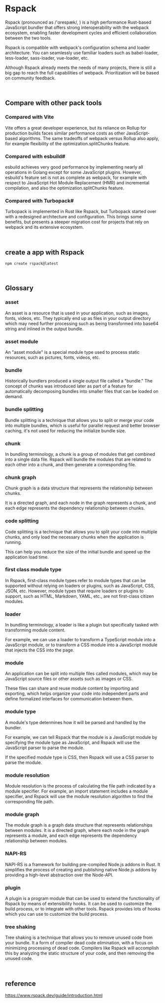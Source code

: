 # Rspack
Rspack (pronounced as /'ɑrespæk/, ) is a high performance Rust-based JavaScript bundler that offers strong interoperability with the webpack ecosystem, 
enabling faster development cycles and efficient collaboration between the two tools.

Rspack is compatible with webpack's configuration schema and loader architecture. 
You can seamlessly use familiar loaders such as babel-loader, less-loader, sass-loader, vue-loader, etc.

Although Rspack already meets the needs of many projects, there is still a big gap to reach the full capabilities of webpack. 
Prioritization will be based on community feedback.

<br>

## Compare with other pack tools
### Compared with Vite
Vite offers a great developer experience, but its reliance on Rollup for production builds faces similar performance costs as other JavaScript-based algorithms. 
The same tradeoffs of webpack versus Rollup also apply, for example flexibility of the optimization.splitChunks feature.

### Compared with esbuild#
esbuild achieves very good performance by implementing nearly all operations in Golang except for some JavaScript plugins. 
However, esbuild's feature set is not as complete as webpack, for example with respect to JavaScript Hot Module Replacement (HMR) and incremental compilation, 
and also the optimization.splitChunks feature.

### Compared with Turbopack#
Turbopack is implemented in Rust like Rspack, but Turbopack started over with a redesigned architecture and configuration. 
This brings some benefits, but presents a steeper migration cost for projects that rely on webpack and its extensive ecosystem.

<br>

## create a app with Rspack
```
npm create rspack@latest
```

<br>

## Glossary
### asset
An asset is a resource that is used in your application, such as images, fonts, videos, etc. 
They typically end up as files in your output directory which may need further processing such as being transformed into base64 string and inlined in the output bundle.

### asset module
An "asset module" is a special module type used to process static resources, such as pictures, fonts, videos, etc.

### bundle
Historically bundlers produced a single output file called a "bundle." 
The concept of chunks was introduced later as part of a feature for automatically decomposing bundles into smaller files that can be loaded on demand.

### bundle splitting
Bundle splitting is a technique that allows you to split or merge your code into multiple bundles, which is useful for parallel request and better browser caching, it's not used for reducing the initialize bundle size.

### chunk
In bundling terminology, a chunk is a group of modules that get combined into a single data file. 
Rspack will bundle the modules that are related to each other into a chunk, and then generate a corresponding file.

### chunk graph
Chunk graph is a data structure that represents the relationship between chunks. 

It is a directed graph, and each node in the graph represents a chunk, and each edge represents the dependency relationship between chunks.

### code splitting
Code splitting is a technique that allows you to split your code into multiple chunks, and only load the necessary chunks when the application is running. 

This can help you reduce the size of the initial bundle and speed up the application load time.

### first class module type
In Rspack, first-class module types refer to module types that can be supported without relying on loaders or plugins, such as JavaScript, CSS, JSON, etc. 
However, module types that require loaders or plugins to support, such as HTML, Markdown, YAML, etc., are not first-class citizen modules.

### loader
In bundling terminology, a loader is like a plugin but specifically tasked with transforming module content. 

For example, we can use a loader to transform a TypeScript module into a JavaScript module, or to transform a CSS module into a JavaScript module that injects the CSS into the page.

### module
An application can be split into multiple files called modules, 
which may be JavaScript source files or other assets such as images or CSS. 

These files can share and reuse module content by importing and exporting, 
which helps organize your code into independent parts and define formalized interfaces for communication between them.

### module type
A module's type determines how it will be parsed and handled by the bundler. 

For example, we can tell Rspack that the module is a JavaScript module by specifying the module type as JavaScript, 
and Rspack will use the JavaScript parser to parse the module. 

If the specified module type is CSS, then Rspack will use a CSS parser to parse the module.

### module resolution
Module resolution is the process of calculating the file path indicated by a module specifier. For example, an import statement includes a module specifier, and Rspack will use the module resolution algorithm to find the corresponding file path.

### module graph
The module graph is a graph data structure that represents relationships between modules. It is a directed graph, where each node in the graph represents a module, and each edge represents the dependency relationship between modules.

### NAPI-RS
NAPI-RS is a framework for building pre-compiled Node.js addons in Rust. It simplifies the process of creating and publishing native Node.js addons by providing a high-level abstraction over the Node-API.

### plugin
A plugin is a program module that can be used to extend the functionality of Rspack by means of extensibility hooks. 
It can be used to customize the build process, or to integrate with other tools. 
Rspack provides lots of hooks which you can use to customize the build process.

### tree shaking
Tree shaking is a technique that allows you to remove unused code from your bundle. 
It a form of compiler dead code elimination, with a focus on minimizing processing of dead code. 
Compilers like Rspack will accomplish this by analyzing the static structure of your code, and then removing the unused code.

<br>

## reference
https://www.rspack.dev/guide/introduction.html